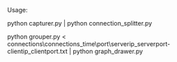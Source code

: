 Usage:

python capturer.py | python connection_splitter.py

python grouper.py < connections\connections_time\port\serverip_serverport-clientip_clientport.txt | python graph_drawer.py
